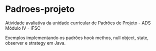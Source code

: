 # Padroes-projeto
Atividade avaliativa da unidade curricular de Padrões de Projeto - ADS Módulo IV - IFSC

Exemplos implementando os padrões hook methos, null object, state, observer e strategy em Java.
